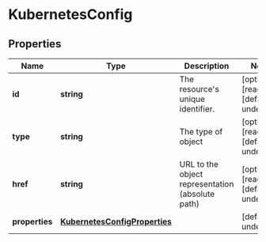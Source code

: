 # KubernetesConfig

## Properties
| Name | Type | Description | Notes |
| ------------ | ------------- | ------------- | ------------- |
| **id** | **string** | The resource\'s unique identifier. | [optional] [readonly] [default to undefined] |
| **type** | **string** | The type of object | [optional] [readonly] [default to undefined] |
| **href** | **string** | URL to the object representation (absolute path) | [optional] [readonly] [default to undefined] |
| **properties** | [**KubernetesConfigProperties**](KubernetesConfigProperties.md) |  | [default to undefined] |


